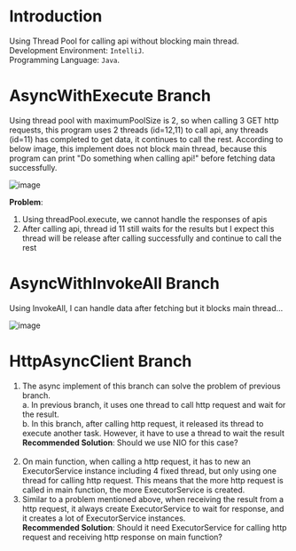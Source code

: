 # Introduction 
  Using Thread Pool for calling api without blocking main thread.<br>
  Development Environment: `IntelliJ`.<br>
  Programming Language: `Java`.
  

# AsyncWithExecute Branch
Using thread pool with maximumPoolSize is 2, so when calling 3 GET http requests, this program uses 2 threads (id=12,11) to call api, any threads (id=11) has completed to 
get data, it continues to call the rest. 
According to below image, this implement does not block main thread, 
because this program can print "Do something when calling api!" before fetching data successfully.<br>

![image](https://user-images.githubusercontent.com/52070609/180614530-6ab011ca-a89e-4c6c-94ab-c029c9f70c50.png)

**Problem**:
  1. Using threadPool.execute, we cannot handle the responses of apis
  2. After calling api, thread id 11 still waits for the results 
but I expect this thread will be release after calling successfully and continue to call the rest







# AsyncWithInvokeAll Branch
Using InvokeAll, I can handle data after fetching but it blocks main thread...

![image](https://user-images.githubusercontent.com/52070609/180614763-697983b4-3d8b-4e09-a053-4982b14abdca.png)


# HttpAsyncClient Branch
  1. The async implement of this branch can solve the problem of previous branch. </br>
      a. In previous branch, it uses one thread to call http request and wait for the result.</br>
      b. In this branch, after calling http request, it released its thread to execute another task. However, it have to use a thread to wait the result </br>
**Recommended Solution**: Should we use NIO for this case?</br></br>
  2. On main function, when calling a http request, it has to new an ExecutorService instance including 4 fixed thread, but only using one thread for calling http request. This means that the more http request is called in main function, the more  ExecutorService is created. </br>
  3. Similar to a problem mentioned above, when receiving the result from a http request, it always create ExecutorService to wait for response, and it creates a lot of ExecutorService instances. </br>
**Recommended Solution**: Should it need ExecutorService for calling http request and receiving http response on main function?






